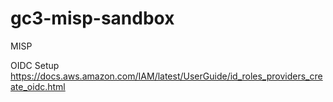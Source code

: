 # gc3-misp-sandbox
MISP 

OIDC Setup
https://docs.aws.amazon.com/IAM/latest/UserGuide/id_roles_providers_create_oidc.html


